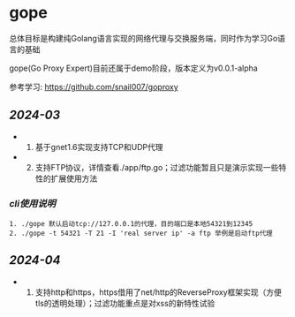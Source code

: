 # gope

总体目标是构建纯Golang语言实现的网络代理与交换服务端，同时作为学习Go语言的基础

gope(Go Proxy Expert)目前还属于demo阶段，版本定义为v0.0.1-alpha

参考学习: https://github.com/snail007/goproxy

## _2024-03_
* 1. 基于gnet1.6实现支持TCP和UDP代理
* 2. 支持FTP协议，详情查看./app/ftp.go；过滤功能暂且只是演示实现一些特性的扩展使用方法


### _cli使用说明_
```
1. ./gope 默认启动tcp://127.0.0.1的代理，目的端口是本地54321到12345
2. ./gope -t 54321 -T 21 -I 'real server ip' -a ftp 举例是启动ftp代理

```

## _2024-04_
* 1. 支持http和https，https借用了net/http的ReverseProxy框架实现（方便tls的透明处理）；过滤功能重点是对xss的新特性试验
